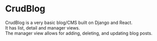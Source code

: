 # CrudBlog
CrudBlog is a very basic blog/CMS built on Django and React.\
It has list, detail and manager views.\
The manager view allows for adding, deleting, and updating blog posts.
